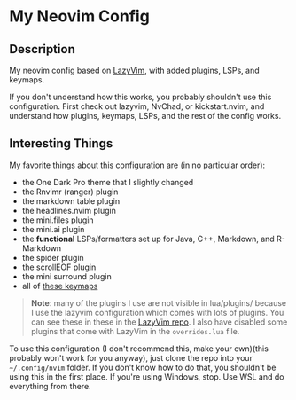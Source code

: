 # My Neovim Config

## Description

My neovim config based on [LazyVim](https://www.lazyvim.org), with added
plugins, LSPs, and keymaps.

If you don't understand how this works, you probably
shouldn't use this configuration. First check out lazyvim, NvChad, or
kickstart.nvim, and understand how plugins, keymaps, LSPs, and the rest of the
config works.

## Interesting Things

My favorite things about this configuration are (in no particular order):

- the One Dark Pro theme that I slightly changed
- the Rnvimr (ranger) plugin
- the markdown table plugin
- the headlines.nvim plugin
- the mini.files plugin
- the mini.ai plugin
- the **functional** LSPs/formatters set up for Java, C++, Markdown, and
  R-Markdown
- the spider plugin
- the scrollEOF plugin
- the mini surround plugin
- all of [these keymaps](lua/config/keymaps.lua)

> **Note**: many of the plugins I use are not visible in lua/plugins/ because I
> use the lazyvim configuration which comes with lots of plugins. You can see
> these in these in the [LazyVim repo](https://github.com/LazyVim/LazyVim). I
> also have disabled some plugins that come with LazyVim in the `overrides.lua`
> file.

To use this configuration (I don't recommend this, make your own)(this probably
won't work for you anyway), just clone the repo into your `~/.config/nvim`
folder. If you don't know how to do that, you shouldn't be using this in the
first place. If you're using Windows, stop. Use WSL and do everything from
there.
